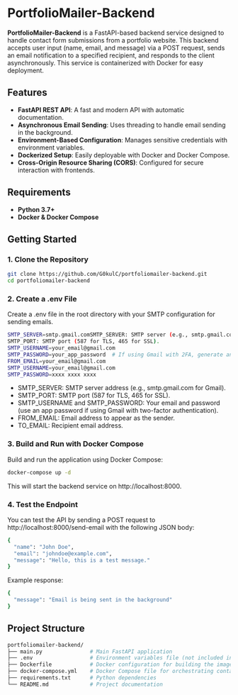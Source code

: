 # PortfolioMailer-Backend

**PortfolioMailer-Backend** is a FastAPI-based backend service designed to handle contact form submissions from a portfolio website. This backend accepts user input (name, email, and message) via a POST request, sends an email notification to a specified recipient, and responds to the client asynchronously. This service is containerized with Docker for easy deployment.

## Features

- **FastAPI REST API**: A fast and modern API with automatic documentation.
- **Asynchronous Email Sending**: Uses threading to handle email sending in the background.
- **Environment-Based Configuration**: Manages sensitive credentials with environment variables.
- **Dockerized Setup**: Easily deployable with Docker and Docker Compose.
- **Cross-Origin Resource Sharing (CORS)**: Configured for secure interaction with frontends.

## Requirements

- **Python 3.7+**
- **Docker & Docker Compose**

## Getting Started

### 1. Clone the Repository

```bash
git clone https://github.com/G0kulC/portfoliomailer-backend.git
cd portfoliomailer-backend
```
### 2. Create a .env File
Create a .env file in the root directory with your SMTP configuration for sending emails.
``` bash
SMTP_SERVER=smtp.gmail.comSMTP_SERVER: SMTP server (e.g., smtp.gmail.com for Gmail).
SMTP_PORT: SMTP port (587 for TLS, 465 for SSL).
SMTP_USERNAME=your_email@gmail.com
SMTP_PASSWORD=your_app_password  # If using Gmail with 2FA, generate an app password
FROM_EMAIL=your_email@gmail.com
SMTP_USERNAME=your_email@gmail.com
SMTP_PASSWORD=xxxx xxxx xxxx
```
- SMTP_SERVER: SMTP server address (e.g., smtp.gmail.com for Gmail).
- SMTP_PORT: SMTP port (587 for TLS, 465 for SSL).
- SMTP_USERNAME and SMTP_PASSWORD: Your email and password (use an app password if using Gmail  with two-factor authentication).
- FROM_EMAIL: Email address to appear as the sender.
- TO_EMAIL: Recipient email address.

### 3. Build and Run with Docker Compose
Build and run the application using Docker Compose:

```bash
docker-compose up -d
```
This will start the backend service on http://localhost:8000.

### 4. Test the Endpoint
You can test the API by sending a POST request to http://localhost:8000/send-email with the following JSON body:
```bash
{
  "name": "John Doe",
  "email": "johndoe@example.com",
  "message": "Hello, this is a test message."
}
```
Example response:
```bash
{
  "message": "Email is being sent in the background"
}
```

## Project Structure

```bash
portfoliomailer-backend/
├── main.py               # Main FastAPI application
├── .env                  # Environment variables file (not included in version control)
├── Dockerfile            # Docker configuration for building the image
├── docker-compose.yml    # Docker Compose file for orchestrating containers
├── requirements.txt      # Python dependencies
└── README.md             # Project documentation
```


